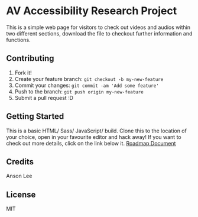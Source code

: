# AV Accessibility Research Project
This is a simple web page for visitors to check out videos and audios within two different sections, download the file to checkout further information and functions.  
## Contributing
1. Fork it!
2. Create your feature branch: `git checkout -b my-new-feature`
3. Commit your changes: `git commit -am 'Add some feature'`
4. Push to the branch: `git push origin my-new-feature`
5. Submit a pull request :D
## Getting Started
This is a basic HTML/ Sass/ JavaScript/ build.
Clone this to the location of your choice, open in your favourite editor and hack away!  If you want to check out more details, click on the link below it. [Roadmap Document](https://docs.google.com/document/d/1tTf1KSMsOhALakJQbHo42rYKttzo7gsqBazfPVick6s/edit?usp=sharing)
## Credits
Anson Lee
## License
MIT